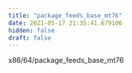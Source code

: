```yaml
---
title: "package_feeds_base_mt76"
date: 2021-05-17 21:35:41.679106
hidden: false
draft: false
---
```


x86/64/package_feeds_base_mt76

